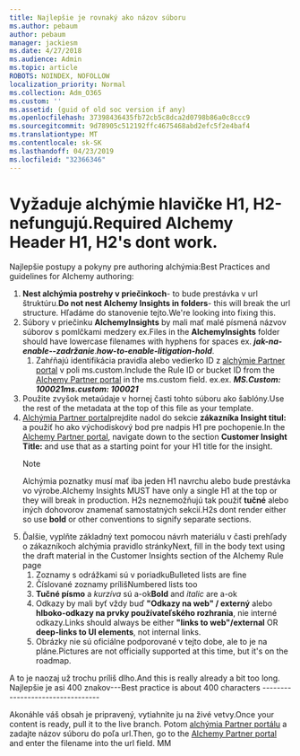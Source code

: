 ```yaml
---
title: Najlepšie je rovnaký ako názov súboru
ms.author: pebaum
author: pebaum
manager: jackiesm
ms.date: 4/27/2018
ms.audience: Admin
ms.topic: article
ROBOTS: NOINDEX, NOFOLLOW
localization_priority: Normal
ms.collection: Adm_O365
ms.custom: ''
ms.assetid: (guid of old soc version if any)
ms.openlocfilehash: 37398436435fb72cb5c8dca2d0798b86a0c8ccc9
ms.sourcegitcommit: 9d78905c512192ffc4675468abd2efc5f2e4baf4
ms.translationtype: MT
ms.contentlocale: sk-SK
ms.lasthandoff: 04/23/2019
ms.locfileid: "32366346"
---
```

# <a name="required-alchemy-header-h1-h2s-dont-work"></a><span data-ttu-id="59f7f-102">Vyžaduje alchýmie hlavičke H1, H2-nefungujú.</span><span class="sxs-lookup"><span data-stu-id="59f7f-102">Required Alchemy Header H1, H2's dont work.</span></span>
<span data-ttu-id="59f7f-103">Najlepšie postupy a pokyny pre authoring alchýmia:</span><span class="sxs-lookup"><span data-stu-id="59f7f-103">Best Practices and guidelines for Alchemy authoring:</span></span>

1. <span data-ttu-id="59f7f-104">**Nest alchýmia postrehy v priečinkoch**- to bude prestávka v url štruktúru.</span><span class="sxs-lookup"><span data-stu-id="59f7f-104">**Do not nest Alchemy Insights in folders**- this will break the url structure.</span></span> <span data-ttu-id="59f7f-105">Hľadáme do stanovenie tejto.</span><span class="sxs-lookup"><span data-stu-id="59f7f-105">We're looking into fixing this.</span></span>
1. <span data-ttu-id="59f7f-106">Súbory v priečinku **AlchemyInsights** by mali mať malé písmená názvov súborov s pomlčkami medzery ex.</span><span class="sxs-lookup"><span data-stu-id="59f7f-106">Files in the **AlchemyInsights** folder should have lowercase filenames with hyphens for spaces ex.</span></span> <span data-ttu-id="59f7f-107">***jak-na-enable--zadržanie***.</span><span class="sxs-lookup"><span data-stu-id="59f7f-107">***how-to-enable-litigation-hold***.</span></span>
    1. <span data-ttu-id="59f7f-108">Zahŕňajú identifikácia pravidla alebo vedierko ID z [alchýmie Partner portal](https://alchemyportal.azurewebsites.net) v poli ms.custom.</span><span class="sxs-lookup"><span data-stu-id="59f7f-108">Include the Rule ID or bucket ID from the [Alchemy Partner portal](https://alchemyportal.azurewebsites.net) in the ms.custom field.</span></span> <span data-ttu-id="59f7f-109">ex.</span><span class="sxs-lookup"><span data-stu-id="59f7f-109">ex.</span></span> <span data-ttu-id="59f7f-110">***MS.Custom: 100021***</span><span class="sxs-lookup"><span data-stu-id="59f7f-110">***ms.custom: 100021***</span></span>
1. <span data-ttu-id="59f7f-111">Použite zvyšok metaúdaje v hornej časti tohto súboru ako šablóny.</span><span class="sxs-lookup"><span data-stu-id="59f7f-111">Use the rest of the metadata at the top of this file as your template.</span></span>
1. <span data-ttu-id="59f7f-112">[Alchýmia Partner portal](https://alchemyportal.azurewebsites.net)prejdite nadol do sekcie **zákazníka Insight titul:** a použiť ho ako východiskový bod pre nadpis H1 pre pochopenie.</span><span class="sxs-lookup"><span data-stu-id="59f7f-112">In the [Alchemy Partner portal](https://alchemyportal.azurewebsites.net), navigate down to the section **Customer Insight Title:** and use that as a starting point for your H1 title for the insight.</span></span> 
    > [!NOTE]
    > <span data-ttu-id="59f7f-113">Alchýmia poznatky musí mať iba jeden H1 navrchu alebo bude prestávka vo výrobe.</span><span class="sxs-lookup"><span data-stu-id="59f7f-113">Alchemy Insights MUST have only a single H1 at the top or they will break in production.</span></span> <span data-ttu-id="59f7f-114">H2s neznemožňujú tak použiť **tučné** alebo iných dohovorov znamenať samostatných sekcií.</span><span class="sxs-lookup"><span data-stu-id="59f7f-114">H2s dont render either so use **bold** or other conventions to signify separate sections.</span></span>
1. <span data-ttu-id="59f7f-115">Ďalšie, vyplňte základný text pomocou návrh materiálu v časti prehľady o zákazníkoch alchýmia pravidlo stránky</span><span class="sxs-lookup"><span data-stu-id="59f7f-115">Next, fill in the body text using the draft material in the Customer Insights section of the Alchemy Rule page</span></span>
    1. <span data-ttu-id="59f7f-116">Zoznamy s odrážkami sú v poriadku</span><span class="sxs-lookup"><span data-stu-id="59f7f-116">Bulleted lists are fine</span></span>
    1. <span data-ttu-id="59f7f-117">Číslované zoznamy príliš</span><span class="sxs-lookup"><span data-stu-id="59f7f-117">Numbered lists too</span></span>
    1. <span data-ttu-id="59f7f-118">**Tučné písmo** a *kurzíva* sú a-ok</span><span class="sxs-lookup"><span data-stu-id="59f7f-118">**Bold** and *italic* are a-ok</span></span>
    1. <span data-ttu-id="59f7f-119">Odkazy by mali byť vždy buď **"Odkazy na web" / externý** alebo **hlboko-odkazy na prvky používateľského rozhrania**, nie interné odkazy.</span><span class="sxs-lookup"><span data-stu-id="59f7f-119">Links should always be either **"links to web"/external** OR **deep-links to UI elements**, not internal links.</span></span>
    1. <span data-ttu-id="59f7f-120">Obrázky nie sú oficiálne podporované v tejto dobe, ale to je na pláne.</span><span class="sxs-lookup"><span data-stu-id="59f7f-120">Pictures are not officially supported at this time, but it's on the roadmap.</span></span>

<span data-ttu-id="59f7f-121">A to je naozaj už trochu príliš dlho.</span><span class="sxs-lookup"><span data-stu-id="59f7f-121">And this is really already a bit too long.</span></span> <span data-ttu-id="59f7f-122">Najlepšie je asi 400 znakov---</span><span class="sxs-lookup"><span data-stu-id="59f7f-122">Best practice is about 400 characters ---------------------------------</span></span>

<span data-ttu-id="59f7f-123">Akonáhle váš obsah je pripravený, vytiahnite ju na živé vetvy.</span><span class="sxs-lookup"><span data-stu-id="59f7f-123">Once your content is ready, pull it to the live branch.</span></span> <span data-ttu-id="59f7f-124">Potom [alchýmia Partner portálu](https://alchemyportal.azurewebsites.net) a zadajte názov súboru do poľa url.</span><span class="sxs-lookup"><span data-stu-id="59f7f-124">Then, go to the [Alchemy Partner portal](https://alchemyportal.azurewebsites.net) and enter the filename into the url field.</span></span> <span data-ttu-id="59f7f-125">M</span><span class="sxs-lookup"><span data-stu-id="59f7f-125">M</span></span>